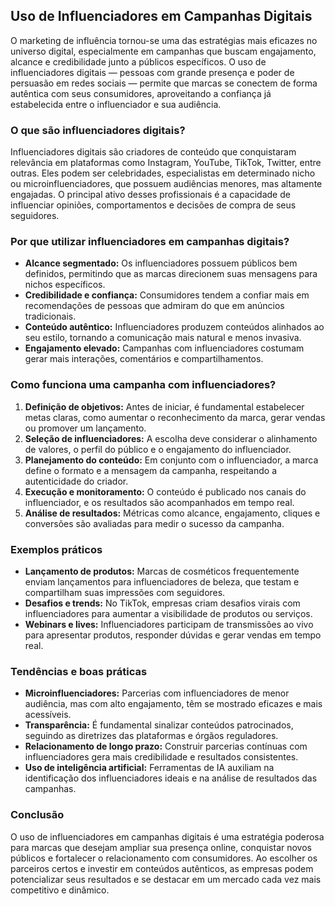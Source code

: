 
## Uso de Influenciadores em Campanhas Digitais

O marketing de influência tornou-se uma das estratégias mais eficazes no universo digital, especialmente em campanhas que buscam engajamento, alcance e credibilidade junto a públicos específicos. O uso de influenciadores digitais — pessoas com grande presença e poder de persuasão em redes sociais — permite que marcas se conectem de forma autêntica com seus consumidores, aproveitando a confiança já estabelecida entre o influenciador e sua audiência.

### O que são influenciadores digitais?

Influenciadores digitais são criadores de conteúdo que conquistaram relevância em plataformas como Instagram, YouTube, TikTok, Twitter, entre outras. Eles podem ser celebridades, especialistas em determinado nicho ou microinfluenciadores, que possuem audiências menores, mas altamente engajadas. O principal ativo desses profissionais é a capacidade de influenciar opiniões, comportamentos e decisões de compra de seus seguidores.

### Por que utilizar influenciadores em campanhas digitais?

- **Alcance segmentado:** Os influenciadores possuem públicos bem definidos, permitindo que as marcas direcionem suas mensagens para nichos específicos.
- **Credibilidade e confiança:** Consumidores tendem a confiar mais em recomendações de pessoas que admiram do que em anúncios tradicionais.
- **Conteúdo autêntico:** Influenciadores produzem conteúdos alinhados ao seu estilo, tornando a comunicação mais natural e menos invasiva.
- **Engajamento elevado:** Campanhas com influenciadores costumam gerar mais interações, comentários e compartilhamentos.

### Como funciona uma campanha com influenciadores?

1. **Definição de objetivos:** Antes de iniciar, é fundamental estabelecer metas claras, como aumentar o reconhecimento da marca, gerar vendas ou promover um lançamento.
2. **Seleção de influenciadores:** A escolha deve considerar o alinhamento de valores, o perfil do público e o engajamento do influenciador.
3. **Planejamento do conteúdo:** Em conjunto com o influenciador, a marca define o formato e a mensagem da campanha, respeitando a autenticidade do criador.
4. **Execução e monitoramento:** O conteúdo é publicado nos canais do influenciador, e os resultados são acompanhados em tempo real.
5. **Análise de resultados:** Métricas como alcance, engajamento, cliques e conversões são avaliadas para medir o sucesso da campanha.

### Exemplos práticos

- **Lançamento de produtos:** Marcas de cosméticos frequentemente enviam lançamentos para influenciadores de beleza, que testam e compartilham suas impressões com seguidores.
- **Desafios e trends:** No TikTok, empresas criam desafios virais com influenciadores para aumentar a visibilidade de produtos ou serviços.
- **Webinars e lives:** Influenciadores participam de transmissões ao vivo para apresentar produtos, responder dúvidas e gerar vendas em tempo real.

### Tendências e boas práticas

- **Microinfluenciadores:** Parcerias com influenciadores de menor audiência, mas com alto engajamento, têm se mostrado eficazes e mais acessíveis.
- **Transparência:** É fundamental sinalizar conteúdos patrocinados, seguindo as diretrizes das plataformas e órgãos reguladores.
- **Relacionamento de longo prazo:** Construir parcerias contínuas com influenciadores gera mais credibilidade e resultados consistentes.
- **Uso de inteligência artificial:** Ferramentas de IA auxiliam na identificação dos influenciadores ideais e na análise de resultados das campanhas.

### Conclusão

O uso de influenciadores em campanhas digitais é uma estratégia poderosa para marcas que desejam ampliar sua presença online, conquistar novos públicos e fortalecer o relacionamento com consumidores. Ao escolher os parceiros certos e investir em conteúdos autênticos, as empresas podem potencializar seus resultados e se destacar em um mercado cada vez mais competitivo e dinâmico.
```
